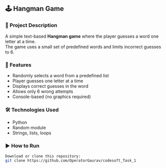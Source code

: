 ## 🕹️ Hangman Game

### 📌 Project Description  
A simple text-based **Hangman game** where the player guesses a word one letter at a time.  
The game uses a small set of predefined words and limits incorrect guesses to 6.  

### 🚀 Features  
- Randomly selects a word from a predefined list  
- Player guesses one letter at a time  
- Displays correct guesses in the word  
- Allows only 6 wrong attempts  
- Console-based (no graphics required)  

### 🛠️ Technologies Used  
- Python  
- Random module  
- Strings, lists, loops  

### ▶️ How to Run  
```bash
Download or clone this repository:
git clone https://github.com/OperatorGaurav/codesoft_Task_1

